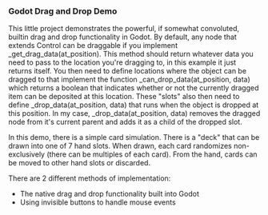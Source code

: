 ### Godot Drag and Drop Demo
This little project demonstrates the powerful, if somewhat convoluted, builtin drag and drop functionality in Godot. By default, any node that extends Control can be draggable if you implement _get_drag_data(at_position). This method should return whatever data you need to pass to the location you're dragging to, in this example it just returns itself. You then need to define locations where the object can be dragged to that implement the function _can_drop_data(at_position, data) which returns a boolean that indicates whether or not the currently dragged item can be deposited at this location. These "slots" also then need to define _drop_data(at_position, data) that runs when the object is dropped at this position. In my case, _drop_data(at_position, data) removes the dragged node from it's current parent and adds it as a child of the dropped slot.

In this demo, there is a simple card simulation. There is a "deck" that can be drawn into one of 7 hand slots. When drawn, each card randomizes non-exclusively (there can be multiples of each card). From the hand, cards can be moved to other hand slots or discarded.

There are 2 different methods of implementation:
- The native drag and drop functionality built into Godot
- Using invisible buttons to handle mouse events